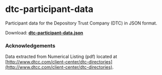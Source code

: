 # dtc-participant-data
Participant data for the Depository Trust Company (DTC) in JSON format.

Download: **[dtc-participant-data.json](https://raw.githubusercontent.com/6/dtc-participant-data/master/dtc-participant-data.json)**

### Acknowledgements

Data extracted from Numerical Listing (pdf) located at [http://www.dtcc.com/client-center/dtc-directories](http://www.dtcc.com/client-center/dtc-directories).
